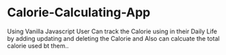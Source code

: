 # Calorie-Calculating-App
Using Vanilla Javascript
User Can track the Calorie using in their Daily Life by adding updating and deleting the Calorie and Also can calcuate the total calorie used bt them..

